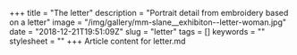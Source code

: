 +++
title = "The letter"
description = "Portrait detail from embroidery based on a letter"
image = "/img/gallery/mm-slane__exhibiton--letter-woman.jpg"
date = "2018-12-21T19:51:09Z"
slug = "letter"
tags = []
keywords = ""
stylesheet = ""
+++
Article content for letter.md
